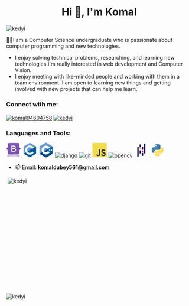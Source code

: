 
<h1 align="center">Hi 👋, I'm Komal</h1>
<p align="left"> <img src="https://komarev.com/ghpvc/?username=kedyi&label=Profile%20views&color=0e75b6&style=flat" alt="kedyi" /> </p>

<!-- <p align="left"> <a href="https://twitter.com/komal94604758" target="blank"><img src="https://img.shields.io/twitter/follow/komal94604758?logo=twitter&style=for-the-badge" alt="komal94604758" /></a> </p> -->

👨‍💻I am a Computer Science undergraduate who is passionate about computer programming and new technologies. 
-   I enjoy solving technical problems, researching, and learning new technologies.I'm really interested in web development and Computer Vision.
-   I enjoy meeting with like-minded people and working with them in a team environment. 
I am open to learning new things and getting involved with new projects that can help me learn.



<h3 align="left">Connect with me:</h3>
<p align="left">
<a href="https://twitter.com/komal94604758" target="blank"><img align="center" src="https://raw.githubusercontent.com/rahuldkjain/github-profile-readme-generator/master/src/images/icons/Social/twitter.svg" alt="komal94604758" height="30" width="40" /></a>
<a href="https://linkedin.com/in/kedyi" target="blank"><img align="center" src="https://raw.githubusercontent.com/rahuldkjain/github-profile-readme-generator/master/src/images/icons/Social/linked-in-alt.svg" alt="kedyi" height="30" width="40" /></a>
</p>

<h3 align="left">Languages and Tools:</h3>
<p align="left"> <a href="https://getbootstrap.com" target="_blank" rel="noreferrer"> <img src="https://raw.githubusercontent.com/devicons/devicon/master/icons/bootstrap/bootstrap-plain-wordmark.svg" alt="bootstrap" width="40" height="40"/> </a> <a href="https://www.cprogramming.com/" target="_blank" rel="noreferrer"> <img src="https://raw.githubusercontent.com/devicons/devicon/master/icons/c/c-original.svg" alt="c" width="40" height="40"/> </a> <a href="https://www.w3schools.com/cpp/" target="_blank" rel="noreferrer"> <img src="https://raw.githubusercontent.com/devicons/devicon/master/icons/cplusplus/cplusplus-original.svg" alt="cplusplus" width="40" height="40"/> </a> <a href="https://www.djangoproject.com/" target="_blank" rel="noreferrer"> <img src="https://cdn.worldvectorlogo.com/logos/django.svg" alt="django" width="40" height="40"/> </a> <a href="https://git-scm.com/" target="_blank" rel="noreferrer"> <img src="https://www.vectorlogo.zone/logos/git-scm/git-scm-icon.svg" alt="git" width="40" height="40"/> </a><a href="https://developer.mozilla.org/en-US/docs/Web/JavaScript" target="_blank" rel="noreferrer"> <img src="https://raw.githubusercontent.com/devicons/devicon/master/icons/javascript/javascript-original.svg" alt="javascript" width="40" height="40"/> </a> <a href="https://opencv.org/" target="_blank" rel="noreferrer"> <img src="https://www.vectorlogo.zone/logos/opencv/opencv-icon.svg" alt="opencv" width="40" height="40"/> </a> <a href="https://pandas.pydata.org/" target="_blank" rel="noreferrer"> <img src="https://raw.githubusercontent.com/devicons/devicon/2ae2a900d2f041da66e950e4d48052658d850630/icons/pandas/pandas-original.svg" alt="pandas" width="40" height="40"/> </a> <a href="https://www.python.org" target="_blank" rel="noreferrer"> <img src="https://raw.githubusercontent.com/devicons/devicon/master/icons/python/python-original.svg" alt="python" width="40" height="40"/> </a> </p>

- 📫 Email: **komaldubey561@gmail.com**


<p>&nbsp;<img align="auto" width="400" src="https://github-readme-stats.vercel.app/api?username=kedyi&show_icons=true&locale=en&theme=highcontrast" alt="kedyi" class="responsive" style="padding-bottom:56%;position:relative;"/></p>

<p><img align="auto" src="https://github-readme-streak-stats.herokuapp.com?user=kedyi&theme=highcontrast" alt="kedyi" class="responsive" style="padding-bottom:56%;position:relative;" /></p>


<!--
**Kedyi/Kedyi** is a ✨ _special_ ✨ repository because its `README.md` (this file) appears on your GitHub profile.

Here are some ideas to get you started:

- 🔭 I’m currently working on ...
- 🌱 I’m currently learning ...
- 👯 I’m looking to collaborate on ...
- 🤔 I’m looking for help with ...
- 💬 Ask me about ...
- 📫 How to reach me: ...
- 😄 Pronouns: ...
- ⚡ Fun fact: ...
-->
